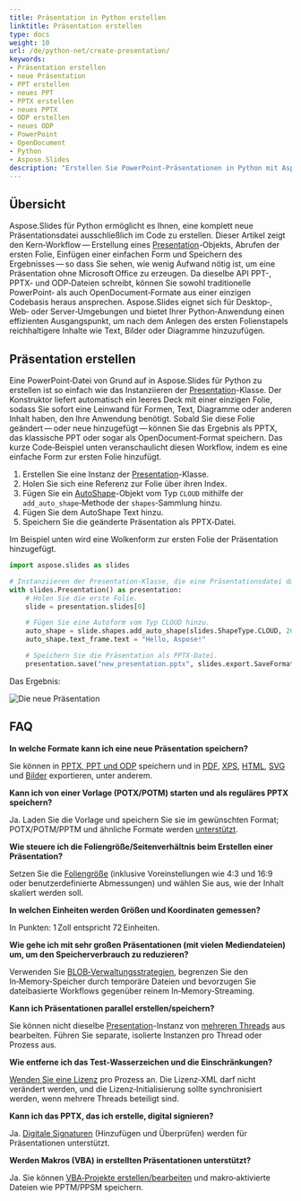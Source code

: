 ```yaml
---
title: Präsentation in Python erstellen
linktitle: Präsentation erstellen
type: docs
weight: 10
url: /de/python-net/create-presentation/
keywords:
- Präsentation erstellen
- neue Präsentation
- PPT erstellen
- neues PPT
- PPTX erstellen
- neues PPTX
- ODP erstellen
- neues ODP
- PowerPoint
- OpenDocument
- Python
- Aspose.Slides
description: "Erstellen Sie PowerPoint‑Präsentationen in Python mit Aspose.Slides — generieren Sie PPT-, PPTX‑ und ODP‑Dateien, profitieren Sie von OpenDocument‑Unterstützung und speichern Sie sie programmgesteuert für zuverlässige Ergebnisse."
---
```


## **Übersicht**

Aspose.Slides für Python ermöglicht es Ihnen, eine komplett neue Präsentationsdatei ausschließlich im Code zu erstellen. Dieser Artikel zeigt den Kern‑Workflow — Erstellung eines [Presentation](https://reference.aspose.com/slides/python-net/aspose.slides/presentation/)-Objekts, Abrufen der ersten Folie, Einfügen einer einfachen Form und Speichern des Ergebnisses — so dass Sie sehen, wie wenig Aufwand nötig ist, um eine Präsentation ohne Microsoft Office zu erzeugen. Da dieselbe API PPT-, PPTX- und ODP‑Dateien schreibt, können Sie sowohl traditionelle PowerPoint‑ als auch OpenDocument‑Formate aus einer einzigen Codebasis heraus ansprechen. Aspose.Slides eignet sich für Desktop‑, Web‑ oder Server‑Umgebungen und bietet Ihrer Python‑Anwendung einen effizienten Ausgangspunkt, um nach dem Anlegen des ersten Folienstapels reichhaltigere Inhalte wie Text, Bilder oder Diagramme hinzuzufügen.

## **Präsentation erstellen**

Eine PowerPoint‑Datei von Grund auf in Aspose.Slides für Python zu erstellen ist so einfach wie das Instanziieren der [Presentation](https://reference.aspose.com/slides/python-net/aspose.slides/presentation/)-Klasse. Der Konstruktor liefert automatisch ein leeres Deck mit einer einzigen Folie, sodass Sie sofort eine Leinwand für Formen, Text, Diagramme oder anderen Inhalt haben, den Ihre Anwendung benötigt. Sobald Sie diese Folie geändert — oder neue hinzugefügt — können Sie das Ergebnis als PPTX, das klassische PPT oder sogar als OpenDocument‑Format speichern. Das kurze Code‑Beispiel unten veranschaulicht diesen Workflow, indem es eine einfache Form zur ersten Folie hinzufügt.

1. Erstellen Sie eine Instanz der [Presentation](https://reference.aspose.com/slides/python-net/aspose.slides/presentation/)-Klasse.  
2. Holen Sie sich eine Referenz zur Folie über ihren Index.  
3. Fügen Sie ein [AutoShape](https://reference.aspose.com/slides/python-net/aspose.slides/autoshape/)-Objekt vom Typ `CLOUD` mithilfe der `add_auto_shape`‑Methode der `shapes`‑Sammlung hinzu.  
4. Fügen Sie dem AutoShape Text hinzu.  
5. Speichern Sie die geänderte Präsentation als PPTX‑Datei.

Im Beispiel unten wird eine Wolkenform zur ersten Folie der Präsentation hinzugefügt.

```py
import aspose.slides as slides

# Instanziieren der Presentation-Klasse, die eine Präsentationsdatei darstellt.
with slides.Presentation() as presentation:
    # Holen Sie die erste Folie.
    slide = presentation.slides[0]

    # Fügen Sie eine Autoform vom Typ CLOUD hinzu.
    auto_shape = slide.shapes.add_auto_shape(slides.ShapeType.CLOUD, 20, 20, 200, 80)
    auto_shape.text_frame.text = "Hello, Aspose!"

    # Speichern Sie die Präsentation als PPTX-Datei.
    presentation.save("new_presentation.pptx", slides.export.SaveFormat.PPTX)
```

Das Ergebnis:

![Die neue Präsentation](new_presentation.png)

## **FAQ**

**In welche Formate kann ich eine neue Präsentation speichern?**

Sie können in [PPTX, PPT und ODP](/slides/de/python-net/save-presentation/) speichern und in [PDF](/slides/de/python-net/convert-powerpoint-to-pdf/), [XPS](/slides/de/python-net/convert-powerpoint-to-xps/), [HTML](/slides/de/python-net/convert-powerpoint-to-html/), [SVG](/slides/de/python-net/convert-powerpoint-to-png/) und [Bilder](/slides/de/python-net/convert-powerpoint-to-png/) exportieren, unter anderem.

**Kann ich von einer Vorlage (POTX/POTM) starten und als reguläres PPTX speichern?**

Ja. Laden Sie die Vorlage und speichern Sie sie im gewünschten Format; POTX/POTM/PPTM und ähnliche Formate werden [unterstützt](/slides/de/python-net/supported-file-formats/).

**Wie steuere ich die Foliengröße/Seitenverhältnis beim Erstellen einer Präsentation?**

Setzen Sie die [Foliengröße](/slides/de/python-net/slide-size/) (inklusive Voreinstellungen wie 4:3 und 16:9 oder benutzerdefinierte Abmessungen) und wählen Sie aus, wie der Inhalt skaliert werden soll.

**In welchen Einheiten werden Größen und Koordinaten gemessen?**

In Punkten: 1 Zoll entspricht 72 Einheiten.

**Wie gehe ich mit sehr großen Präsentationen (mit vielen Mediendateien) um, um den Speicherverbrauch zu reduzieren?**

Verwenden Sie [BLOB‑Verwaltungsstrategien](/slides/de/python-net/manage-blob/), begrenzen Sie den In‑Memory‑Speicher durch temporäre Dateien und bevorzugen Sie dateibasierte Workflows gegenüber reinem In‑Memory‑Streaming.

**Kann ich Präsentationen parallel erstellen/speichern?**

Sie können nicht dieselbe [Presentation](https://reference.aspose.com/slides/python-net/aspose.slides/presentation/)-Instanz von [mehreren Threads](/slides/de/python-net/multithreading/) aus bearbeiten. Führen Sie separate, isolierte Instanzen pro Thread oder Prozess aus.

**Wie entferne ich das Test‑Wasserzeichen und die Einschränkungen?**

[Wenden Sie eine Lizenz](/slides/de/python-net/licensing/) pro Prozess an. Die Lizenz‑XML darf nicht verändert werden, und die Lizenz‑Initialisierung sollte synchronisiert werden, wenn mehrere Threads beteiligt sind.

**Kann ich das PPTX, das ich erstelle, digital signieren?**

Ja. [Digitale Signaturen](/slides/de/python-net/digital-signature-in-powerpoint/) (Hinzufügen und Überprüfen) werden für Präsentationen unterstützt.

**Werden Makros (VBA) in erstellten Präsentationen unterstützt?**

Ja. Sie können [VBA‑Projekte erstellen/bearbeiten](/slides/de/python-net/presentation-via-vba/) und makro‑aktivierte Dateien wie PPTM/PPSM speichern.